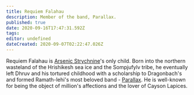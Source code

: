 ```yaml
---
title: Requiem Falahau
description: Member of the band, Parallax.
published: true
date: 2020-09-16T17:47:31.592Z
tags: 
editor: undefined
dateCreated: 2020-09-07T02:22:47.026Z
---
```


Requiem Falahau is [Arsenic Strychnine](/characters/arsenic-strychnine "wikilink")'s only child. Born into the northern wasteland of the Hrishikesh sea ice and the Sompjufylv tribe, he eventually left Dhruv and his tortured childhood with a scholarship to Dragonbach's and formed Ramath-lehi's most beloved band - [Parallax](/entertainment/parallax "wikilink"). He is well-known for being the object of million's affections and the lover of Cayson Lapices.